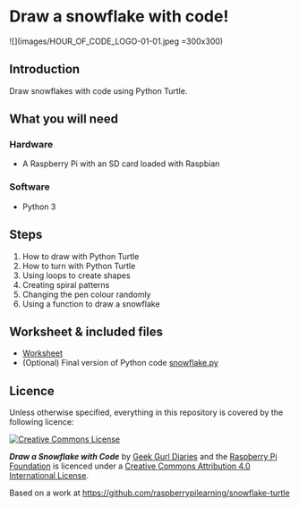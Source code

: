 # Draw a snowflake with code!

![](images/HOUR_OF_CODE_LOGO-01-01.jpeg =300x300)

## Introduction

Draw snowflakes with code using Python Turtle.

## What you will need

### Hardware

- A Raspberry Pi with an SD card loaded with Raspbian

### Software

- Python 3 

## Steps

1. How to draw with Python Turtle
2. How to turn with Python Turtle
3. Using loops to create shapes
4. Creating spiral patterns
5. Changing the pen colour randomly
6. Using a function to draw a snowflake

## Worksheet & included files

- [Worksheet](worksheet.py)
- (Optional) Final version of Python code [snowflake.py](snowflake.py)

## Licence

Unless otherwise specified, everything in this repository is covered by the following licence:

[![Creative Commons License](http://i.creativecommons.org/l/by-sa/4.0/88x31.png)](http://creativecommons.org/licenses/by-sa/4.0/)

***Draw a Snowflake with Code*** by [Geek Gurl Diaries](https://www.youtube.com/watch?v=DHmeX7YTHBY) and the [Raspberry Pi Foundation](http://www.raspberrypi.org) is licenced under a [Creative Commons Attribution 4.0 International License](http://creativecommons.org/licenses/by-sa/4.0/).

Based on a work at https://github.com/raspberrypilearning/snowflake-turtle

